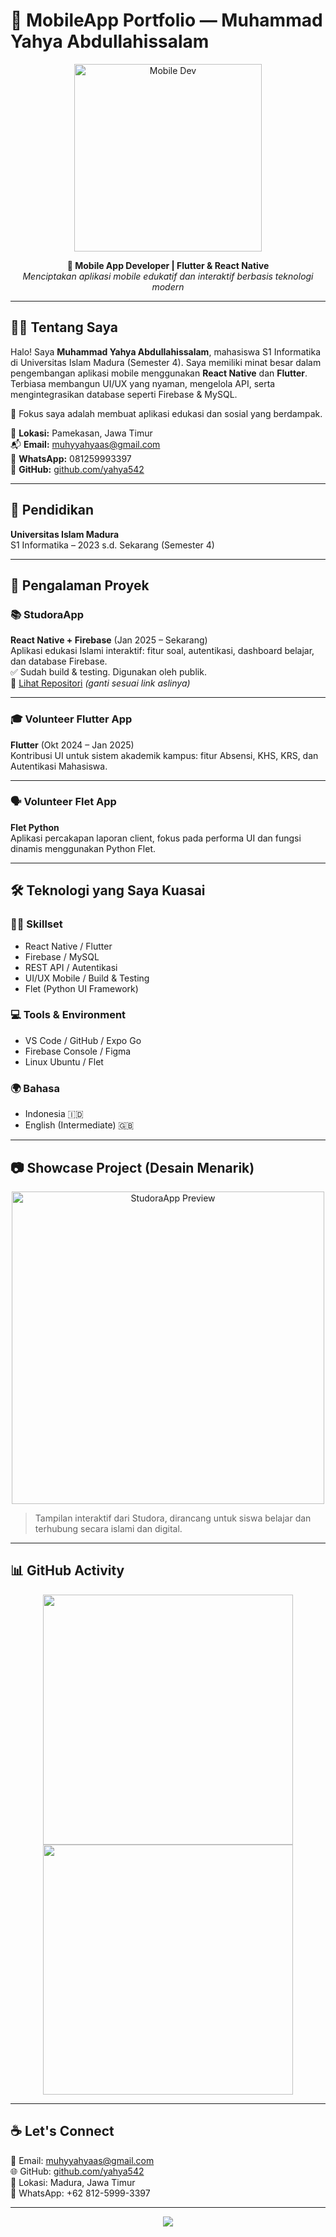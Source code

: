 # 📱 MobileApp Portfolio — Muhammad Yahya Abdullahissalam

<p align="center">
  <img src="https://media.giphy.com/media/qgQUggAC3Pfv687qPC/giphy.gif" width="300" alt="Mobile Dev">
</p>

<p align="center">
  <b>🚀 Mobile App Developer | Flutter & React Native</b><br>
  <i>Menciptakan aplikasi mobile edukatif dan interaktif berbasis teknologi modern</i>
</p>

---

## 👨‍💻 Tentang Saya

Halo! Saya **Muhammad Yahya Abdullahissalam**, mahasiswa S1 Informatika di Universitas Islam Madura (Semester 4). Saya memiliki minat besar dalam pengembangan aplikasi mobile menggunakan **React Native** dan **Flutter**. Terbiasa membangun UI/UX yang nyaman, mengelola API, serta mengintegrasikan database seperti Firebase & MySQL.  

🎯 Fokus saya adalah membuat aplikasi edukasi dan sosial yang berdampak.

📍 **Lokasi:** Pamekasan, Jawa Timur  
📬 **Email:** muhyyahyaas@gmail.com  
📱 **WhatsApp:** 081259993397  
🔗 **GitHub:** [github.com/yahya542](https://github.com/yahya542)

---

## 🧾 Pendidikan

**Universitas Islam Madura**  
S1 Informatika – 2023 s.d. Sekarang (Semester 4)

---

## 💼 Pengalaman Proyek

### 📚 StudoraApp
**React Native + Firebase** (Jan 2025 – Sekarang)  
Aplikasi edukasi Islami interaktif: fitur soal, autentikasi, dashboard belajar, dan database Firebase.  
✅ Sudah build & testing. Digunakan oleh publik.  
🔗 [Lihat Repositori](https://github.com/yahya542/studora) *(ganti sesuai link aslinya)*

---

### 🎓 Volunteer Flutter App
**Flutter** (Okt 2024 – Jan 2025)  
Kontribusi UI untuk sistem akademik kampus: fitur Absensi, KHS, KRS, dan Autentikasi Mahasiswa.

---

### 🗣️ Volunteer Flet App
**Flet Python**  
Aplikasi percakapan laporan client, fokus pada performa UI dan fungsi dinamis menggunakan Python Flet.

---

## 🛠️ Teknologi yang Saya Kuasai

### 👨‍🔧 Skillset
- React Native / Flutter
- Firebase / MySQL
- REST API / Autentikasi
- UI/UX Mobile / Build & Testing
- Flet (Python UI Framework)

### 💻 Tools & Environment
- VS Code / GitHub / Expo Go
- Firebase Console / Figma
- Linux Ubuntu / Flet

### 🌍 Bahasa
- Indonesia 🇮🇩
- English (Intermediate) 🇬🇧

---

## 📷 Showcase Project (Desain Menarik)

<p align="center">
  <img src="https://user-images.githubusercontent.com/0000000/123456789-4f5e9e00-d7f0-11eb-8ebd-c96ff3d0b215.png" width="500" alt="StudoraApp Preview">
</p>

> Tampilan interaktif dari Studora, dirancang untuk siswa belajar dan terhubung secara islami dan digital.

---

## 📊 GitHub Activity

<p align="center">
  <img src="https://github-readme-stats.vercel.app/api?username=yahya542&show_icons=true&theme=tokyonight" width="400"/>
  <img src="https://github-readme-streak-stats.herokuapp.com/?user=yahya542&theme=tokyonight" width="400"/>
</p>

---

## ☕ Let's Connect

📧 Email: [muhyyahyaas@gmail.com](mailto:muhyyahyaas@gmail.com)  
🌐 GitHub: [github.com/yahya542](https://github.com/yahya542)  
📍 Lokasi: Madura, Jawa Timur  
📱 WhatsApp: +62 812-5999-3397  

---

<p align="center">
  <img src="https://capsule-render.vercel.app/api?type=waving&color=gradient&height=100&section=footer"/>
</p>
